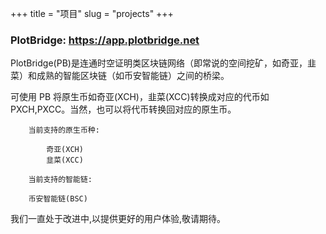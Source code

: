 +++
title = "项目"
slug = "projects"
+++

### PlotBridge: https://app.plotbridge.net

PlotBridge(PB)是连通时空证明类区块链网络（即常说的空间挖矿，如奇亚，韭菜）和成熟的智能区块链（如币安智能链）之间的桥梁。

可使用 PB 将原生币如奇亚(XCH)，韭菜(XCC)转换成对应的代币如 PXCH,PXCC。当然，也可以将代币转换回对应的原生币。

        当前支持的原生币种:

            奇亚(XCH)
            韭菜(XCC)

        当前支持的智能链:

        币安智能链(BSC)

我们一直处于改进中,以提供更好的用户体验,敬请期待。
